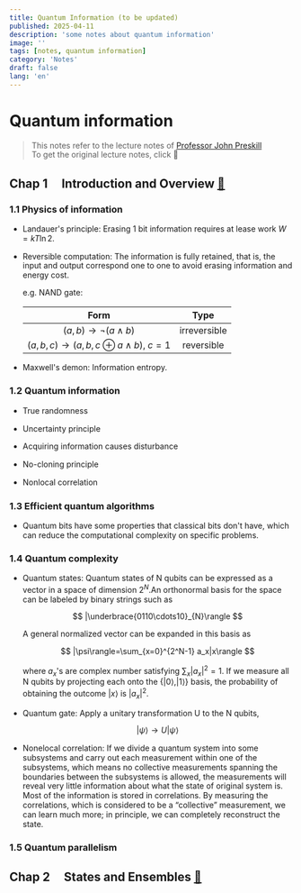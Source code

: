```yaml
---
title: Quantum Information (to be updated)
published: 2025-04-11
description: 'some notes about quantum information'
image: ''
tags: [notes, quantum information]
category: 'Notes'
draft: false
lang: 'en'
---
```


<style>
p {
  line-height: 1.2;
}
</style>

# Quantum information

>This notes refer to the lecture notes of [Professor John Preskill](https://www.preskill.caltech.edu/)  
>To get the original lecture notes, click 📖

## Chap 1 &nbsp;&nbsp;&nbsp;&nbsp;Introduction and Overview [📖](https://www.preskill.caltech.edu/ph229/notes/chap1.pdf)

### 1.1 Physics of information

+ Landauer's principle: Erasing 1 bit information requires at lease work $W=kT\ln2$.

+ Reversible computation: The information is fully retained, that is, the input and output correspond one to one to avoid erasing information and energy cost.

    e.g. NAND gate:

    |                    Form                    |     Type     |
    | :----------------------------------------: | :----------: |
    |         $(a,b)\to\neg(a\wedge b)$          | irreversible |
    | $(a,b,c)\to(a,b,c\oplus a\wedge b)$, $c=1$ |  reversible  |

+ Maxwell's demon: Information entropy.

### 1.2 Quantum information

+ True randomness

+ Uncertainty principle

+ Acquiring information causes disturbance

+ No-cloning principle

+ Nonlocal correlation

### 1.3 Efficient quantum algorithms

+ Quantum bits have some properties that classical bits don't have, which can reduce the computational complexity on specific problems.

### 1.4 Quantum complexity

+ Quantum states: Quantum states of N qubits can be expressed as a vector in a space of dimension $2^N$.An orthonormal basis for the space can be labeled by binary strings such as

    $$
    |\underbrace{0110\cdots10}_{N}\rangle
    $$

    A general normalized vector can be expanded in this basis as

    $$
    |\psi\rangle=\sum_{x=0}^{2^N-1} a_x|x\rangle
    $$

    where $a_x$'s are complex number satisfying $\sum_x |a_x|^2=1$. If we measure all N qubits by projecting each onto the $\{|0\rangle,|1\rangle\}$ basis, the probability of obtaining the outcome $|x\rangle$ is $|a_x|^2$.

+ Quantum gate: Apply a unitary transformation U to the N qubits,

    $$
    |\psi\rangle\to U|\psi\rangle
    $$    

+ Nonelocal correlation: If we divide a quantum system into some subsystems and carry out each measurement within one of the subsystems, which means no collective measurements spanning the boundaries between the subsystems is allowed, the measurements will reveal very little information about what the state of original system is. Most of the information is stored in correlations. By measuring the correlations, which is considered to be a “collective” measurement, we can learn much more; in principle, we can completely reconstruct the state.

### 1.5 Quantum parallelism

## Chap 2 &nbsp;&nbsp;&nbsp;&nbsp;States and Ensembles [📖](https://www.preskill.caltech.edu/ph219/chap2_15.pdf)